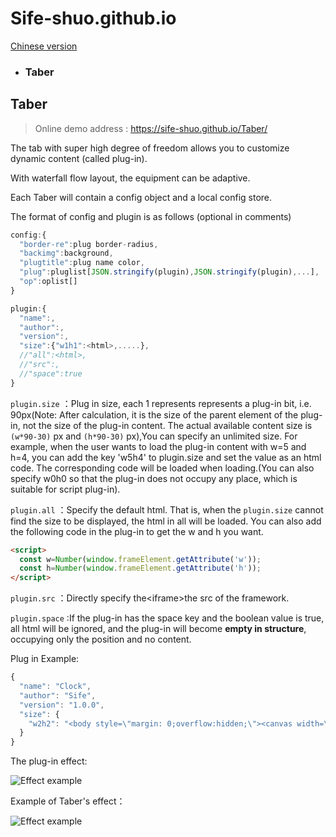 # Sife-shuo.github.io
[Chinese version](https://github.com/Sife-shuo/Sife-shuo.github.io/blob/main/README-CN.md)
- ### **Taber**
## Taber
> Online demo address : https://sife-shuo.github.io/Taber/

The tab with super high degree of freedom allows you to customize dynamic content (called plug-in).

With waterfall flow layout, the equipment can be adaptive.

Each Taber will contain a config object and a local config store.

The format of config and plugin is as follows (optional in comments)

``` javascript
config:{
  "border-re":plug border-radius,
  "backimg":background,
  "plugtitle":plug name color,
  "plug":pluglist[JSON.stringify(plugin),JSON.stringify(plugin),...],
  "op":oplist[]
}

plugin:{
  "name":,
  "author":,
  "version":,
  "size":{"w1h1":<html>,.....},
  //"all":<html>,
  //"src":,
  //"space":true
}
```
```plugin.size```  ：Plug in size, each 1 represents represents a plug-in bit, i.e. 90px(Note: After calculation, it is the size of the parent element of the plug-in, not the size of the plug-in content. The actual available content size is ```(w*90-30)``` px and ```(h*90-30)``` px),You can specify an unlimited size. For example, when the user wants to load the plug-in content with w=5 and h=4, you can add the key 'w5h4' to plugin.size and set the value as an html code. The corresponding code will be loaded when loading.(You can also specify w0h0 so that the plug-in does not occupy any place, which is suitable for script plug-in).

```plugin.all```  ：Specify the default html. That is, when the ```plugin.size``` cannot find the size to be displayed, the html in all will be loaded. You can also add the following code in the plug-in to get the w and h you want.
```html
<script>
  const w=Number(window.frameElement.getAttribute('w'));
  const h=Number(window.frameElement.getAttribute('h'));
</script>
```
```plugin.src```  ：Directly specify the&lt;iframe&gt;the src of the framework.

```plugin.space```  :If the plug-in has the space key and the boolean value is true, all html will be ignored, and the plug-in will become **empty in structure**, occupying only the position and no content.

Plug in Example:
```javascript
{
  "name": "Clock",
  "author": "Sife",
  "version": "1.0.0",
  "size": {
    "w2h2": "<body style=\"margin: 0;overflow:hidden;\"><canvas width=\"407\"height=\"407\"id=\"canvasOne\" style=\"transform: scale(calc(150 / 407));;position: relative;left: -129px;top: -129px;\"></canvas></body><script type=\"text/javascript\">var myCanvas=document.getElementById(\"canvasOne\");var cxt=myCanvas.getContext(\"2d\");cxt.translate(-96.5,-96.5);function clock(){var date=new Date();var hours=date.getHours();var min=date.getMinutes();var seconds=date.getSeconds();hours=hours>12?hours-12:hours;cxt.clearRect(0,0,myCanvas.height,myCanvas.width);cxt.beginPath();cxt.lineWidth=\"7\";cxt.arc(300,300,200,0,Math.PI*2,true);cxt.fillStyle=\"black\";cxt.fill();cxt.strokeStyle=\"black\";cxt.stroke();cxt.closePath();for(var i=0;i<12;i++){for(var j=0;j<60;j++){cxt.save();cxt.translate(300,300);cxt.rotate(6*j*Math.PI/180);cxt.beginPath();cxt.moveTo(0,-180);cxt.lineTo(0,-190);cxt.lineWidth=\"6\";cxt.strokeStyle=\"white\";cxt.stroke();cxt.closePath();cxt.restore()}cxt.save();cxt.translate(300,300);cxt.rotate(30*i*Math.PI/180);cxt.beginPath();cxt.moveTo(0,-170);cxt.lineTo(0,-195);cxt.lineWidth=\"7\";cxt.strokeStyle=\"white\";cxt.stroke();cxt.closePath();cxt.restore()}cxt.save();cxt.translate(300,300);cxt.beginPath();cxt.rotate((hours*30+min/2+seconds/120)*Math.PI/180);cxt.lineWidth=\"9\";cxt.strokeStyle=\"grey\";cxt.lineCap=\"round\";cxt.moveTo(0,0);cxt.lineTo(0,-100);cxt.stroke();cxt.closePath();cxt.restore();cxt.save();cxt.translate(300,300);cxt.beginPath();cxt.moveTo(0,0);cxt.rotate((min*6+seconds/10)*Math.PI/180);cxt.lineTo(0,-140);cxt.lineWidth=\"6\";cxt.strokeStyle=\"grey\";cxt.lineCap=\"round\";cxt.stroke();cxt.closePath();cxt.restore();cxt.save();cxt.translate(300,300);cxt.beginPath();cxt.rotate(seconds*6*Math.PI/180);cxt.moveTo(0,0);cxt.lineTo(0,-160);cxt.lineWidth=\"3\";cxt.strokeStyle=\"red\";cxt.lineCap=\"round\";cxt.stroke();cxt.closePath();cxt.restore();cxt.save();cxt.translate(300,300);cxt.beginPath();cxt.arc(0,0,6,0,Math.PI*2,true);cxt.fillStyle=\"white\";cxt.fill();cxt.closePath();cxt.restore()}window.setInterval(clock,1000);</script>"
  }
}
```
The plug-in effect:

![Effect example](https://sife-shuo.github.io/pictures/1.00.012.png)


Example of Taber's effect：

![Effect example](https://sife-shuo.github.io/pictures/1.00.010.png)